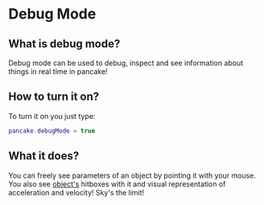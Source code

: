 # Debug Mode

## What is debug mode?

Debug mode can be used to debug, inspect and see information about things in real time in pancake!

## How to turn it on?

To turn it on you just type:

```lua
pancake.debugMode = true
```

## What it does?

You can freely see parameters of an object by pointing it with your mouse. You also see [object's](http://mightypancake.games/#/documentation/topics/objects) hitboxes with it and visual representation of acceleration and velocity! Sky's the limit!

